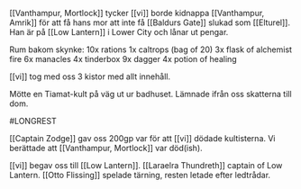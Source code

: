 [[Vanthampur, Mortlock]] tycker [[vi]] borde kidnappa [[Vanthampur, Amrik]] för att få hans mor att inte få [[Baldurs Gate]] slukad som [[Elturel]]. Han är på [[Low Lantern]] i Lower City och lånar ut pengar. 

Rum bakom skynke: 
10x rations
1x caltrops (bag of 20)
3x flask of alchemist fire
6x manacles
4x tinderbox
9x dagger
4x potion of healing

[[vi]] tog med oss 3 kistor med allt innehåll. 

Mötte en Tiamat-kult på väg ut ur badhuset. Lämnade ifrån oss skatterna till dom. 

#LONGREST 

[[Captain Zodge]] gav oss 200gp var för att [[vi]] dödade kultisterna. Vi berättade att [[Vanthampur, Mortlock]] var död(ish).

[[vi]] begav oss till [[Low Lantern]]. [[Laraelra Thundreth]] captain of Low Lantern. [[Otto Flissing]] spelade tärning, resten letade efter ledtrådar. 